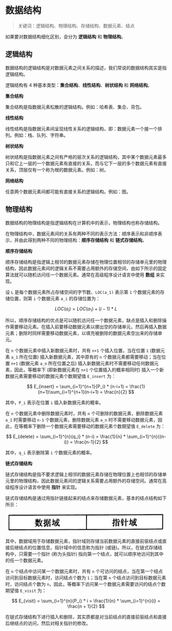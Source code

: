 # 数据结构

> 关键词：逻辑结构、物理结构、存储结构、数据元素、结点

如果要对数据结构细化区别，会分为 **逻辑结构** 和 **物理结构**。

## 逻辑结构

数据结构的逻辑结构是对数据元素之间关系的描述，我们常说的数据结构其实是指逻辑结构。

逻辑结构有 4 种基本类型：**集合结构**、**线性结构**、**树状结构** 和 **网络结构**。

**集合结构**

集合结构是指数据元素松散的逻辑结构。例如：哈希表、集合、背包。

**线性结构**

线性结构是指数据元素间呈现线性关系的逻辑结构，即：数据元素一个接一个排列。例如：栈、队列、字符串。

**树状结构**

树状结构是指数据元素之间有严格的层次关系的逻辑结构，其中某个数据元素最多只和它上一层的一个数据元素有直接的关系，而与它下一层的多个数据元素有直接关系，顶层仅有一个称为根的数据元素。例如：树。

**网络结构**

任意两个数据元素间都可能有直接关系的逻辑结构。例如：图。

## 物理结构

数据结构的物理结构是指逻辑结构在计算机中的表示，物理结构也称存储结构。

在物理结构中，数据元素间的关系有两种不同的表示方法：顺序表示和非顺序表示，并由此得到两种不同的物理结构：**顺序存储结构** 和 **链式存储结构**。

**顺序存储结构**

顺序存储结构是指逻辑上相邻的数据元素存储在物理位置相邻的存储单元里的物理结构，因此数据元素间的逻辑关系不需要占用额外的存储空间，由如下所示的固定算法就可以随机访问任一个数据元素。通常在高级程序设计语言中使用 **数组** 来实现。

设 `L` 是每个数据元素所占存储空间的字节数、`LOC(a_1)` 表示第 `1` 个数据元素的存储位置，则第 `i` 个数据元素 `a_i` 的存储位置为：

$$
LOC(a_i)=LOC(a_1) + (i-1) * L
$$

所以，顺序存储结构的优点是可以随机访问任一个数据元素，缺点是插入和删除操作需要移动元素。在插入前要移动数据元素以挪出空的存储单元，然后再插入数据元素；删除时同样需要移动数据元素，以填充被删除的数据元素空出来的存储单元。

在 `n` 个数据元素中插入新数据元素时，共有 `n+1` 个插入位置，当在位置 `1` (数据元素 `a_1` 所在位置) 插入新数据元素，其中原有的 `n` 个数据元素都需要移动；当在位置 `n+1` (数据元素 `a_n` 所在位置之后) 插入新数据元素时不需要移动任何数据元素，因此，等概率下 (即新数据元素在 `n+1` 个位置插入的概率相同时) 插入一个新数据元素需要移动的数据元素个数期望值 `E_insert` 为：

$$
E_{insert} = \sum_{i=1}^{n+1}{P_i} * (n-i+1) = \frac{1}{n+1}\sum_{i=1}^{n+1}(n-i+1) = \frac{n}{2}
$$

其中，`P_i` 表示在位置 `i` 插入新数据元素的概率。

在 `n` 个数据元素中删除数据元素时，共有 `n` 个可删除的数据元素，删除数据元素 `a_1` 时需要移动 `n-1` 个数据元素，删除数据元素 `a_n` 时不需要移动数据元素，因此，在等概率下删除一个数据元素需要移动的数据元素个数期望值 `E_delete` 为：

$$
E_{delete} = \sum_{i=1}^{n}{q_i} * (n-i) = \frac{1}{n} * \sum_{i=1}^{n}{(n-i)} = \frac{n-1}{2}
$$

其中，`q_i` 表示删除第 `i` 个数据元素的概率。

**链式存储结构**

链式存储结构是指不要求逻辑上相邻的数据元素存储在物理位置上也相邻的存储单元里的物理结构，因此数据元素间的逻辑关系需要占用额外的存储空间。通常在高级程序设计语言中使用 **指针** 来实现。

链式存储结构是通过用指针链接起来的结点来存储数据元素，基本的结点结构如下所示：

![Xnip2022-11-02_20-26-11](data-structure.assets/Xnip2022-11-02_20-26-11.png)

其中，数据域用于存储数据元素，指针域则存储当前数据元素的直接前驱结点或直接后继结点的位置信息，指针域中的信息称为指针 (或链)。所以，在链式存储结构中，只需要一个指针 (称为头指针) 指向第一个结点，就可以顺序地访问到其中的任一个数据元素。

在 `n` 个结点中访问某一个数据元素时，共有 `n` 个可访问的结点，当在第一个结点访问到目标数据元素时，访问结点个数为 `1`；当在第 `n` 个结点访问到目标数据元素时，访问结点个数为 `n`，因此，等概率下访问某一个数据元素需要访问的结点个数期望值 `E_visit` 为：

$$
E_{visit} = \sum_{i=1}^{n}{P_i} * i = \frac{1}{n} * \sum_{i=1}^{n}{i} = \frac{n + 1}{2}
$$

在链式存储结构下进行插入和删除，其实质都是对当前结点的直接前驱结点和直接后继结点的访问，然后对相关指针的修改。

